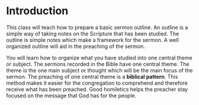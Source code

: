# Introduction

This class will teach how to prepare a basic sermon outline. An outline is a simple way of taking notes on the Scripture that has been studied. The outline is simple notes which make a framework for the sermon. A well organized outline will aid in the preaching of the sermon.

You will learn how to organize what you have studied into one central theme or subject. The sermons recorded in the Bible have one central theme. The theme is the one main subject or thought which will be the main focus of the sermon. The preaching of one central theme is a **biblical pattern**. This method makes it easier for the congregation to comprehend and therefore receive what has been preached. Good homiletics helps the preacher stay focused on the message that God has for the people.


